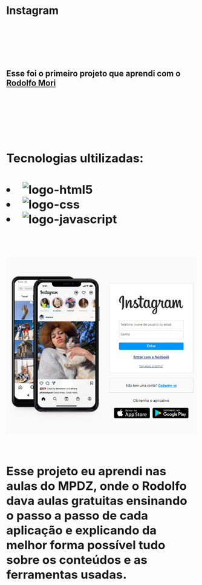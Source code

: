 <h1> Instagram <h1>
<br>
<br>
<h2> Esse foi o primeiro projeto que aprendi com o <a href="https://www.linkedin.com/in/rodolfomori/">Rodolfo Mori<a><h2>

<img rsc="https://github.com/BrunoMoraes24/primeiro-projeto/blob/master/img/Design%20sem%20nome.png?raw=true">
<img rsc="https://github.com/BrunoMoraes24/primeiro-projeto/blob/master/img/Design%20sem%20nome.png?raw=true">

<br>
<br>
<h2>Tecnologias ultilizadas:<h2>
<li><img src="https://img.shields.io/badge/HTML5-E34F26?style=for-the-badge&logo=html5&logoColor=white" alt="logo-html5"/>
<li><img src="https://img.shields.io/badge/CSS-239120?&style=for-the-badge&logo=css3&logoColor=white" alt="logo-css"/>
<li><img src="https://img.shields.io/badge/JavaScript-323330?style=for-the-badge&logo=javascript&logoColor=F7DF1E" alt="logo-javascript">
<br>
<br>
<br>
<img src="https://github.com/BrunoMoraes24/primeiro-projeto/blob/master/img/imageinsta.png?raw=true">
<br>
<br>
<p>Esse projeto eu aprendi nas aulas do MPDZ, onde o Rodolfo dava aulas gratuitas ensinando o passo a passo de cada aplicação e explicando da melhor forma possível tudo sobre os conteúdos e as ferramentas usadas.<p>

